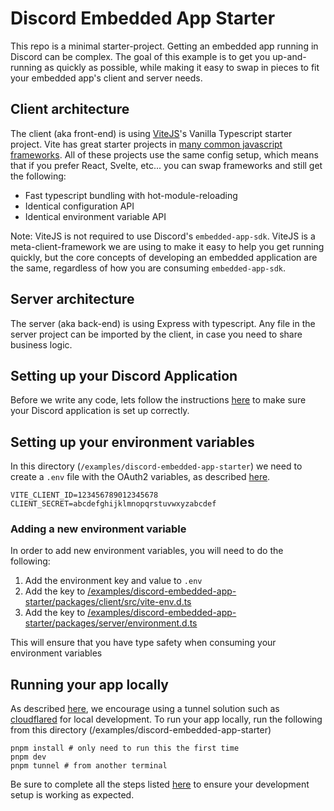 # Discord Embedded App Starter

This repo is a minimal starter-project. Getting an embedded app running in Discord can be complex. The goal of this example is to get you up-and-running as quickly as possible, while making it easy to swap in pieces to fit your embedded app's client and server needs.

## Client architecture

The client (aka front-end) is using [ViteJS](https://vitejs.dev/)'s Vanilla Typescript starter project. Vite has great starter projects in [many common javascript frameworks](https://vitejs.dev/guide/#trying-vite-online). All of these projects use the same config setup, which means that if you prefer React, Svelte, etc... you can swap frameworks and still get the following:

- Fast typescript bundling with hot-module-reloading
- Identical configuration API
- Identical environment variable API

Note: ViteJS is not required to use Discord's `embedded-app-sdk`. ViteJS is a meta-client-framework we are using to make it easy to help you get running quickly, but the core concepts of developing an embedded application are the same, regardless of how you are consuming `embedded-app-sdk`.

## Server architecture

The server (aka back-end) is using Express with typescript. Any file in the server project can be imported by the client, in case you need to share business logic.

## Setting up your Discord Application

Before we write any code, lets follow the instructions [here](https://activities-preview.pages.dev/developers/docs/embedded-apps/getting-started#step-1-create-a-new-discord-application) to make sure your Discord application is set up correctly.

## Setting up your environment variables

In this directory (`/examples/discord-embedded-app-starter`) we need to create a `.env` file with the OAuth2 variables, as described [here](https://activities-preview.pages.dev/developers/docs/embedded-apps/getting-started#find-your-oauth2-credentials).

```env
VITE_CLIENT_ID=123456789012345678
CLIENT_SECRET=abcdefghijklmnopqrstuvwxyzabcdef
```

### Adding a new environment variable

In order to add new environment variables, you will need to do the following:

1. Add the environment key and value to `.env`
2. Add the key to [/examples/discord-embedded-app-starter/packages/client/src/vite-env.d.ts](/examples/discord-embedded-app-starter/packages/client/src/vite-env.d.ts)
3. Add the key to [/examples/discord-embedded-app-starter/packages/server/environment.d.ts](/examples/discord-embedded-app-starter/packages/server/environment.d.ts)

This will ensure that you have type safety when consuming your environment variables

## Running your app locally

As described [here](https://activities-preview.pages.dev/developers/docs/embedded-apps/getting-started#step-10-running-your-application-inside-of-discord), we encourage using a tunnel solution such as [cloudflared](https://github.com/cloudflare/cloudflared#installing-cloudflared) for local development.
To run your app locally, run the following from this directory (/examples/discord-embedded-app-starter)

```
pnpm install # only need to run this the first time
pnpm dev
pnpm tunnel # from another terminal
```

Be sure to complete all the steps listed [here](https://activities-preview.pages.dev/developers/docs/embedded-apps/getting-started) to ensure your development setup is working as expected.
